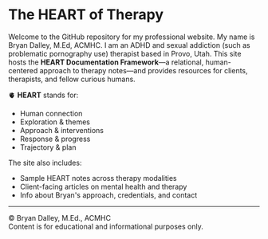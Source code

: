 # The HEART of Therapy

Welcome to the GitHub repository for my professional website. My name is Bryan Dalley, M.Ed, ACMHC. I am an ADHD and sexual addiction (such as problematic pornography use) therapist based in Provo, Utah. This site hosts the **HEART Documentation Framework**—a relational, human-centered approach to therapy notes—and provides resources for clients, therapists, and fellow curious humans.

🫀 **HEART** stands for:
- Human connection  
- Exploration & themes  
- Approach & interventions  
- Response & progress  
- Trajectory & plan

The site  also includes:
- Sample HEART notes across therapy modalities
- Client-facing articles on mental health and therapy
- Info about Bryan's approach, credentials, and contact

---

© Bryan Dalley, M.Ed., ACMHC  
Content is for educational and informational purposes only.
